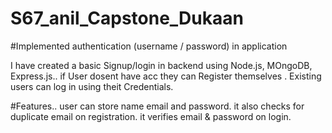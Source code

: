 # S67_anil_Capstone_Dukaan
#Implemented authentication (username / password) in application

I have created a basic Signup/login in backend using Node.js, MOngoDB, Express.js..
if User dosent have acc they can Register themselves . Existing users can log in using theit Credentials. 


#Features..
user can store name email and password. 
it also checks for duplicate email on registration. 
it verifies email & password on login.



